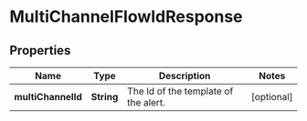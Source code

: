 # MultiChannelFlowIdResponse

## Properties
Name | Type | Description | Notes
------------ | ------------- | ------------- | -------------
**multiChannelId** | **String** | The Id of the template of the alert. |  [optional]
